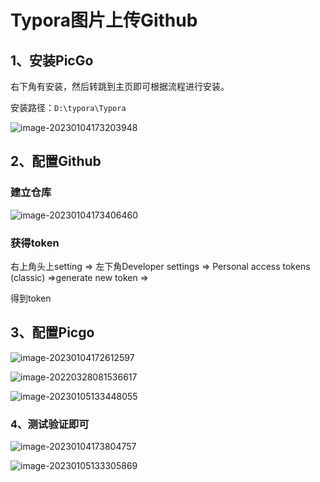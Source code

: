 # Typora图片上传Github

## 1、安装PicGo

右下角有安装，然后转跳到主页即可根据流程进行安装。

安装路径：`D:\typora\Typora`

![image-20230104173203948](https://github.com/BiAJiii/imgsBed/imgs/202301051355176.png)



## 2、配置Github

### 建立仓库

![image-20230104173406460](C:\Users\sing8\AppData\Roaming\Typora\typora-user-images\image-20230104173406460.png)



### 获得token

右上角头上setting => 左下角Developer settings => Personal access tokens (classic) =>generate new token =>

得到token



## 3、配置Picgo

![image-20230104172612597](C:\Users\sing8\AppData\Roaming\Typora\typora-user-images\image-20230104172612597.png)

![image-20220328081536617](https://img-blog.csdnimg.cn/img_convert/3eab1796fae0831d8dabef34055d7391.png)

![image-20230105133448055](C:\Users\sing8\AppData\Roaming\Typora\typora-user-images\image-20230105133448055.png)



### 4、测试验证即可

![image-20230104173804757](C:\Users\sing8\AppData\Roaming\Typora\typora-user-images\image-20230104173804757.png)

![image-20230105133305869](C:\Users\sing8\AppData\Roaming\Typora\typora-user-images\image-20230105133305869.png)

